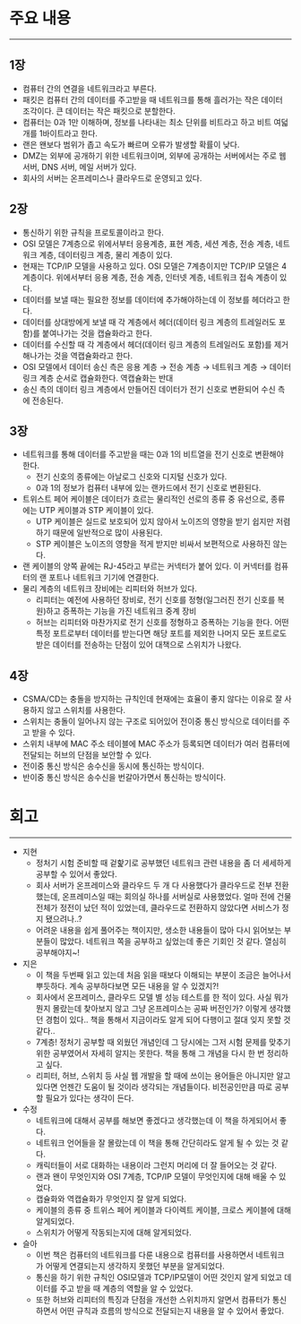 # 주요 내용

---

## 1장

- 컴퓨터 간의 연결을 네트워크라고 부른다.
- 패킷은 컴퓨터 간의 데이터를 주고받을 때 네트워크를 통해 흘러가는 작은 데이터 조각이다. 큰 데이터는 작은 패킷으로 분할한다.
- 컴퓨터는 0과 1만 이해하며, 정보를 나타내는 최소 단위를 비트라고 하고 비트 여덟 개를 1바이트라고 한다.
- 랜은 왠보다 범위가 좁고 속도가 빠르며 오류가 발생할 확률이 낮다.
- DMZ는 외부에 공개하기 위한 네트워크이며, 외부에 공개하는 서버에서는 주로 웹 서버, DNS 서버, 메일 서버가 있다.
- 회사의 서버는 온프레미스나 클라우드로 운영되고 있다.

## 2장

- 통신하기 위한 규칙을 프로토콜이라고 한다.
- OSI 모델은 7계층으로 위에서부터 응용계층, 표현 계층, 세션 계층, 전송 계층, 네트워크 계층, 데이터링크 계층, 물리 계층이 있다.
- 현재는 TCP/IP 모델을 사용하고 있다. OSI 모델은 7계층이지만 TCP/IP 모델은 4계층이다. 위에서부터 응용 계층, 전송 계층, 인터넷 계층, 네트워크 접속 계층이 있다.
- 데이터를 보낼 때는 필요한 정보를 데이터에 추가해야하는데 이 정보를 헤더라고 한다.
- 데이터를 상대방에게 보낼 때 각 계층에서 헤더(데이터 링크 계층의 트레일러도 포함)를 붙여나가는 것을 캡슐화라고 한다.
- 데이터를 수신할 때 각 계층에서 헤더(데이터 링크 계층의 트레일러도 포함)를 제거해나가는 것을  역캡슐화라고 한다.
- OSI 모델에서 데이터 송신 측은 응용 계층 → 전송 계층 → 네트워크 계층  → 데이터 링크 계층 순서로 캡슐화한다. 역캡슐화는 반대
- 송신 측의 데이터 링크 계층에서 만들어진 데이터가 전기 신호로 변환되어 수신 측에 전송된다.

## 3장

- 네트워크를 통해 데이터를 주고받을 때는 0과 1의 비트열을 전기 신호로 변환해야 한다.
    - 전기 신호의 종류에는 아날로그 신호와 디지털 신호가 있다.
    - 0과 1의 정보가 컴퓨터 내부에 있는 랜카드에서 전기 신호로 변환된다.
- 트위스트 페어 케이블은 데이터가 흐르는 물리적인 선로의 종류 중 유선으로, 종류에는 UTP 케이블과 STP 케이블이 있다.
    - UTP 케이블은 실드로 보호되어 있지 않아서 노이즈의 영향을 받기 쉽지만 저렴하기 때문에 일반적으로 많이 사용된다.
    - STP 케이블은 노이즈의 영향을 적게 받지만 비싸서 보편적으로 사용하진 않는다.
- 랜 케이블의 양쪽 끝에는 RJ-45라고 부르는 커넥터가 붙어 있다. 이 커넥터를 컴퓨터의 랜 포트나 네트워크 기기에 연결한다.
- 물리 계층의 네트워크 장비에는 리피터와 허브가 있다.
    - 리피터는 예전에 사용하던 장비로, 전기 신호를 정형(일그러진 전기 신호를 복원)하고 증폭하는 기능을 가진 네트워크 중계 장비
    - 허브는 리피터와 마찬가지로 전기 신호를 정형하고 증폭하는 기능을 한다. 어떤 특정 포트로부터 데이터를 받는다면 해당 포트를 제외한 나머지 모든 포트로도 받은 데이터를 전송하는 단점이 있어 대책으로 스위치가 나왔다.

## 4장

- CSMA/CD는 충돌을 방지하는 규칙인데 현재에는 효율이 좋지 않다는 이유로 잘 사용하지 않고 스위치를 사용한다.
- 스위치는 충돌이 일어나지 않는 구조로 되어있어 전이중 통신 방식으로 데이터를 주고 받을 수 있다.
- 스위치 내부에 MAC 주소 테이블에 MAC 주소가 등록되면 데이터가 여러 컴퓨터에 전달되는 허브의 단점을 보안할 수 있다.
- 전이중 통신 방식은 송수신을 동시에 통신하는 방식이다.
- 반이중 통신 방식은 송수신을 번갈아가면서 통신하는 방식이다.

# 회고

---

- 지현
    - 정처기 시험 준비할 때 겉핥기로 공부했던 네트워크 관련 내용을 좀 더 세세하게 공부할 수 있어서 좋았다.
    - 회사 서버가 온프레미스와 클라우드 두 개 다 사용했다가 클라우드로 전부 전환했는데, 온프레미스일 때는 회의실 하나를 서버실로 사용했었다. 얼마 전에 건물 전체가 정전이 났던 적이 있었는데, 클라우드로 전환하지 않았다면 서비스가 정지 됐으려나..?
    - 어려운 내용을 쉽게 풀어주는 책이지만, 생소한 내용들이 많아 다시 읽어보는 부분들이 많았다. 네트워크 쪽을 공부하고 싶었는데 좋은 기회인 것 같다. 열심히 공부해야지~!
- 지은
    - 이 책을 두번째 읽고 있는데 처음 읽을 때보다 이해되는 부분이 조금은 늘어나서 뿌듯하다. 계속 공부하다보면 모든 내용을 알 수 있겠지?!
    - 회사에서 온프레미스, 클라우드 모델 별 성능 테스트를 한 적이 있다. 사실 뭐가 뭔지 몰랐는데 찾아보지 않고 그냥 온프레미스는 공짜 버전인가? 이렇게 생각했던 경험이 있다.. 책을 통해서 지금이라도 알게 되어 다행이고 절대 잊지 못할 것 같다..
    - 7계층! 정처기 공부할 때 외웠던 개념인데 그 당시에는 그저 시험 문제를 맞추기 위한 공부였어서 자세히 알지는 못한다. 책을 통해 그 개념을 다시 한 번 정리하고 싶다.
    - 리피터, 허브, 스위치 등 사실 웹 개발을 할 때에 쓰이는 용어들은 아니지만 알고 있다면 언젠간 도움이 될 것이라 생각되는 개념들이다. 비전공인만큼 따로 공부할 필요가 있다는 생각이 든다.
- 수정
    - 네트워크에 대해서 공부를 해보면 좋겠다고 생각했는데 이 책을 하게되어서 좋다.
    - 네트워크 언어들을 잘 몰랐는데 이 책을 통해 간단히라도 알게 될 수 있는 것 같다.
    - 캐릭터들이 서로 대화하는 내용이라 그런지 머리에 더 잘 들어오는 것 같다.
    - 랜과 왠이 무엇인지와 OSI 7계층, TCP/IP 모델이 무엇인지에 대해 배울 수 있었다.
    - 캡슐화와 역캡슐화가 무엇인지 잘 알게 되었다.
    - 케이블의 종류 중 트위스 페어 케이블과 다이렉트 케이블, 크로스 케이블에 대해 알게되었다.
    - 스위치가 어떻게 작동되는지에 대해 알게되었다.
- 슬아
    - 이번 책은 컴퓨터의 네트워크를 다룬 내용으로 컴퓨터를 사용하면서 네트워크가 어떻게 연결되는지 생각하지 못했던 부분을 알게되었다.
    - 통신을 하기 위한 규칙인 OSI모델과 TCP/IP모델이 어떤 것인지 알게 되었고 데이터를 주고 받을 때 계층의 역할을 알 수 있었다.
    - 또한 허브와 리피터의 특징과 단점을 개선한 스위치까지 알면서 컴퓨터가 통신하면서 어떤 규칙과 흐름의 방식으로 전달되는지 내용을 알 수 있어서 좋았다.